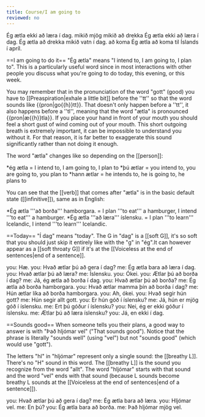 ```yaml
---
title: Course/I am going to
reviewed: no
---
```

<vocabulary>
Ég ætla ekki að læra í dag.
mikið
mjög mikið
að drekka
Ég ætla ekki að læra í dag.
Ég ætla að drekka mikið vatn í dag.
að koma
Ég ætla að koma til Íslands í apríl.
</vocabulary>

==I am going to do it==
"Ég ætla" means "I intend to, I am going to, I plan to". This is a particularly useful word since in most interactions with other people you discuss what you're going to do today, this evening, or this week.

You may remember that in the pronunciation of the word "gott" (good) you have to [[Preaspiration|exhale a little bit]] before the ''tt'' so that the word sounds like {{pron|go{{h}}tt}}. That doesn't only happen before a ''tt'', it also happens before a ''tl'', meaning that the word "ætla" is pronounced {{pron|æ{{h}}tla}}. If you place your hand in front of your mouth you should feel a short gust of wind coming out of your mouth. This short outgoing breath is extremely important, it can be impossible to understand you without it. For that reason, it is far better to exaggerate this sound significantly rather than not doing it enough.

The word "ætla" changes like so depending on the [[person]]:

*ég ætla = I intend to, I am going to, I plan to
*þú ætlar = you intend to, you are going to, you plan to
*hann ætlar = he intends to, he is going to, he plans to

You can see that the [[verb]] that comes after "ætla" is in the basic default state ([[infinitive]]), same as in English:

*Ég ætla '''að borða''' hamborgara. = I plan '''to eat''' a hamburger, I intend '''to eat''' a hamburger.
*Ég ætla '''að læra''' íslensku. = I plan '''to learn''' Icelandic, I intend '''to learn''' Icelandic.

==Today==
"Í dag" means "today". The G in "dag" is a [[soft G]], it's so soft that you should just skip it entirely like with the "g" in "ég".<note>It can however appear as a [[soft throaty G]] if it's at the [[Voiceless at the end of sentences|end of a sentence]].</note>

<Conversation>
you: Hæ.
you: Hvað ætlar þú að gera í dag?
me: Ég ætla bara að læra í dag.
you: Hvað ætlar þú að læra?
me: Íslensku.
you: Ókei.
you: Ætlar þú að borða í dag?
me: Já, ég ætla að borða í dag.
you: Hvað ætlar þú að borða?
me: Ég ætla að borða hamborgara.
you: Hvað ætlar mamma þín að borða í dag?
me: Hún ætlar líka að borða hamborgara.
you: Ah, ókei.
you: Hvað segir hún gott?
me: Hún segir allt gott.
you: Er hún góð í íslensku?
me: Já, hún er mjög góð í íslensku.
me: Ert þú góður í íslensku?
you: Nei, ég er ekki góður í íslensku.
me: Ætlar þú að læra íslensku?
you: Já, en ekki í dag.
</Conversation>

==Sounds good==
When someone tells you their plans, a good way to answer is with "Það hljómar vel" ("That sounds good"). Notice that the phrase is literally "sounds well" (using "vel") but not "sounds good" (which would use "gott").

The letters "hl" in "hljómar" represent only a single sound: the [[breathy L]]. There's no "H" sound in this word. The [[breathy L]] is the sound you recognize from the word "allt". The word "hljómar" starts with that sound and the word "vel" ends with that sound (because L sounds become breathy L sounds at the [[Voiceless at the end of sentences|end of a sentence]]).

<Conversation>
you: Hvað ætlar þú að gera í dag?
me: Ég ætla bara að læra.
you: Hljómar vel.
me: En þú?
you: Ég ætla bara að borða.
me: Það hljómar mjög vel.
<Conversation>
